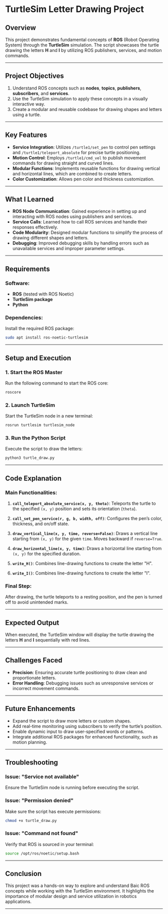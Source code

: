 # TurtleSim Letter Drawing Project

## Overview
This project demonstrates fundamental concepts of **ROS** (Robot Operating System) through the **TurtleSim** simulation. The script showcases the turtle drawing the letters **H** and **I** by utilizing ROS publishers, services, and motion commands.

---

## Project Objectives
1. Understand ROS concepts such as **nodes**, **topics**, **publishers**, **subscribers**, and **services**.
2. Use the TurtleSim simulation to apply these concepts in a visually interactive way.
3. Create a modular and reusable codebase for drawing shapes and letters using a turtle.

---

## Key Features
- **Service Integration**: Utilizes `/turtle1/set_pen` to control pen settings and `/turtle1/teleport_absolute` for precise turtle positioning.
- **Motion Control**: Employs `/turtle1/cmd_vel` to publish movement commands for drawing straight and curved lines.
- **Modular Functions**: Implements reusable functions for drawing vertical and horizontal lines, which are combined to create letters.
- **Color Customization**: Allows pen color and thickness customization.

---

## What I Learned
- **ROS Node Communication**: Gained experience in setting up and interacting with ROS nodes using publishers and services.
- **Service Calls**: Learned how to call ROS services and handle their responses effectively.
- **Code Modularity**: Designed modular functions to simplify the process of drawing different shapes and letters.
- **Debugging**: Improved debugging skills by handling errors such as unavailable services and improper parameter settings.

---

## Requirements
### Software:
- **ROS** (tested with ROS Noetic)
- **TurtleSim package**
- **Python**

### Dependencies:
Install the required ROS package:
```bash
sudo apt install ros-noetic-turtlesim
```

---

## Setup and Execution
### 1. Start the ROS Master
Run the following command to start the ROS core:
```bash
roscore
```

### 2. Launch TurtleSim
Start the TurtleSim node in a new terminal:
```bash
rosrun turtlesim turtlesim_node
```

### 3. Run the Python Script
Execute the script to draw the letters:
```bash
python3 turtle_draw.py
```

---

## Code Explanation

### Main Functionalities:
1. **`call_teleport_absolute_service(x, y, theta)`**:
   Teleports the turtle to the specified `(x, y)` position and sets its orientation (`theta`).

2. **`call_set_pen_service(r, g, b, width, off)`**:
   Configures the pen’s color, thickness, and on/off state.

3. **`draw_vertical_line(x, y, time, reverse=False)`**:
   Draws a vertical line starting from `(x, y)` for the given `time`. Moves backward if `reverse=True`.

4. **`draw_horizontal_line(x, y, time)`**:
   Draws a horizontal line starting from `(x, y)` for the specified duration.

5. **`write_H()`**:
   Combines line-drawing functions to create the letter "H".

6. **`write_I()`**:
   Combines line-drawing functions to create the letter "I".

### Final Step:
After drawing, the turtle teleports to a resting position, and the pen is turned off to avoid unintended marks.

---

## Expected Output
When executed, the TurtleSim window will display the turtle drawing the letters **H** and **I** sequentially with red lines.

---

## Challenges Faced
- **Precision**: Ensuring accurate turtle positioning to draw clean and proportionate letters.
- **Error Handling**: Debugging issues such as unresponsive services or incorrect movement commands.

---

## Future Enhancements
- Expand the script to draw more letters or custom shapes.
- Add real-time monitoring using subscribers to verify the turtle’s position.
- Enable dynamic input to draw user-specified words or patterns.
- Integrate additional ROS packages for enhanced functionality, such as motion planning.

---

## Troubleshooting
### Issue: "Service not available"
Ensure the TurtleSim node is running before executing the script.

### Issue: "Permission denied"
Make sure the script has execute permissions:
```bash
chmod +x turtle_draw.py
```

### Issue: "Command not found"
Verify that ROS is sourced in your terminal:
```bash
source /opt/ros/noetic/setup.bash
```

---

## Conclusion
This project was a hands-on way to explore and understand Baic ROS concepts while working with the TurtleSim environment. It highlights the importance of modular design and service utilization in robotics applications.

---
